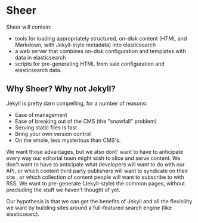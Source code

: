 Sheer
===================

Sheer will contain:

- tools for loading appropriately structured, on-disk content (HTML and Markdown, with Jekyll-style metadata) into elasticsearch
- a web server that combines on-disk configuration and templates with data in elasticsearch
- scripts for pre-generating HTML from said configuration and elasticsearch data.

Why Sheer? Why not Jekyll?
---------

Jekyll is pretty darn compelling, for a number of reasons:

- Ease of management
- Ease of breaking out of the CMS (the "snowfall" problem)
- Serving static files is fast
- Bring your own version control
- On the whole, less mysterious than CMS's.

We want those advantages, but we also dont' want to have to anticipate every way our editorial team might wish to slice and serve content. 
We don't want to have to anticipate what developers will want to do with our API, or which content third party publishers will want to syndicate on their site
, or which collection of content people will want to subscribe to with RSS. 
We want to pre-generate (Jekyll-style) the common pages, without precluding the stuff we haven't thought of yet.

Our hypothesis is that we can get the benefits of Jekyll and all the flexibility we want by building sites around a full-featured search engine (like elasticsearc).
